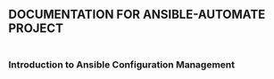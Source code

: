 ## DOCUMENTATION FOR ANSIBLE-AUTOMATE PROJECT


### <br>Introduction to Ansible Configuration Management<br/>
